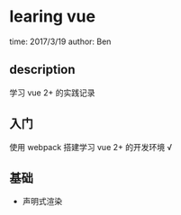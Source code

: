 # learing vue
time: 2017/3/19
author: Ben

## description
学习 vue 2+ 的实践记录

## 入门
使用 webpack  搭建学习 vue 2+ 的开发环境 √
  
## 基础
- 声明式渲染